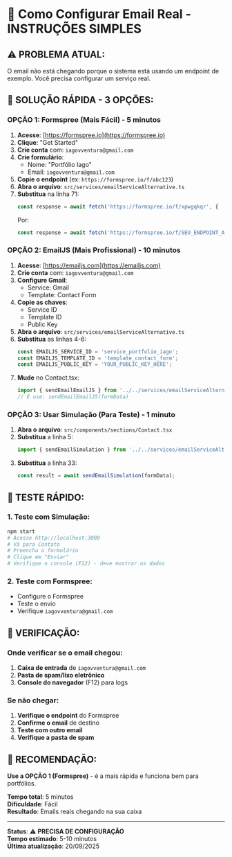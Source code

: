 # 📧 Como Configurar Email Real - INSTRUÇÕES SIMPLES

## ⚠️ **PROBLEMA ATUAL:**
O email não está chegando porque o sistema está usando um endpoint de exemplo. Você precisa configurar um serviço real.

## 🚀 **SOLUÇÃO RÁPIDA - 3 OPÇÕES:**

### **OPÇÃO 1: Formspree (Mais Fácil) - 5 minutos**

1. **Acesse**: [https://formspree.io](https://formspree.io)
2. **Clique**: "Get Started" 
3. **Crie conta** com: `iagovventura@gmail.com`
4. **Crie formulário**:
   - Nome: "Portfólio Iago"
   - Email: `iagovventura@gmail.com`
5. **Copie o endpoint** (ex: `https://formspree.io/f/abc123`)
6. **Abra o arquivo**: `src/services/emailServiceAlternative.ts`
7. **Substitua** na linha 71:
   ```typescript
   const response = await fetch('https://formspree.io/f/xpwgqkqr', {
   ```
   Por:
   ```typescript
   const response = await fetch('https://formspree.io/f/SEU_ENDPOINT_AQUI', {
   ```

### **OPÇÃO 2: EmailJS (Mais Profissional) - 10 minutos**

1. **Acesse**: [https://emailjs.com](https://emailjs.com)
2. **Crie conta** com: `iagovventura@gmail.com`
3. **Configure Gmail**:
   - Service: Gmail
   - Template: Contact Form
4. **Copie as chaves**:
   - Service ID
   - Template ID  
   - Public Key
5. **Abra o arquivo**: `src/services/emailServiceAlternative.ts`
6. **Substitua** as linhas 4-6:
   ```typescript
   const EMAILJS_SERVICE_ID = 'service_portfolio_iago';
   const EMAILJS_TEMPLATE_ID = 'template_contact_form';
   const EMAILJS_PUBLIC_KEY = 'YOUR_PUBLIC_KEY_HERE';
   ```
7. **Mude** no Contact.tsx:
   ```typescript
   import { sendEmailEmailJS } from '../../services/emailServiceAlternative';
   // E use: sendEmailEmailJS(formData)
   ```

### **OPÇÃO 3: Usar Simulação (Para Teste) - 1 minuto**

1. **Abra o arquivo**: `src/components/sections/Contact.tsx`
2. **Substitua** a linha 5:
   ```typescript
   import { sendEmailSimulation } from '../../services/emailServiceAlternative';
   ```
3. **Substitua** a linha 33:
   ```typescript
   const result = await sendEmailSimulation(formData);
   ```

## 🧪 **TESTE RÁPIDO:**

### **1. Teste com Simulação:**
```bash
npm start
# Acesse http://localhost:3000
# Vá para Contato
# Preencha o formulário
# Clique em "Enviar"
# Verifique o console (F12) - deve mostrar os dados
```

### **2. Teste com Formspree:**
- Configure o Formspree
- Teste o envio
- Verifique `iagovventura@gmail.com`

## 📧 **VERIFICAÇÃO:**

### **Onde verificar se o email chegou:**
1. **Caixa de entrada** de `iagovventura@gmail.com`
2. **Pasta de spam/lixo eletrônico**
3. **Console do navegador** (F12) para logs

### **Se não chegar:**
1. **Verifique o endpoint** do Formspree
2. **Confirme o email** de destino
3. **Teste com outro email**
4. **Verifique a pasta de spam**

## 🎯 **RECOMENDAÇÃO:**

**Use a OPÇÃO 1 (Formspree)** - é a mais rápida e funciona bem para portfólios.

**Tempo total**: 5 minutos  
**Dificuldade**: Fácil  
**Resultado**: Emails reais chegando na sua caixa

---

**Status**: ⚠️ **PRECISA DE CONFIGURAÇÃO**  
**Tempo estimado**: 5-10 minutos  
**Última atualização**: 20/09/2025
